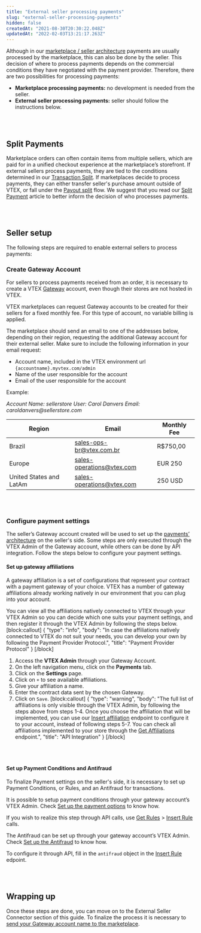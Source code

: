 ```yaml
---
title: "External seller processing payments"
slug: "external-seller-processing-payments"
hidden: false
createdAt: "2021-08-30T20:30:22.048Z"
updatedAt: "2022-02-03T13:21:17.263Z"
---
```

Although in our [marketplace / seller architecture](https://developers.vtex.com/vtex-rest-api/docs/external-marketplace-integration-architecture) payments are usually processed by the marketplace, this can also be done by the seller. This decision of where to process payments depends on the commercial conditions they have negotiated with the payment provider.  Therefore, there are two possibilities for processing payments:

- **Marketplace processing payments:** no development is needed from the seller. 
- **External seller processing payments:** seller should follow the instructions below. 


<br></br>

## Split Payments

Marketplace orders can often contain items from multiple sellers, which are paid for in a unified checkout experience at the marketplace’s storefront. If external sellers process payments, they are tied to the conditions determined in our [Transaction Split](https://help.vtex.com/en/tutorial/split-payment--6k5JidhYRUxileNolY2VLx#transaction-split). If marketplaces decide to process payments, they can either transfer seller's purchase amount outside of VTEX, or fall under the [Payout split](https://help.vtex.com/en/tutorial/split-payment--6k5JidhYRUxileNolY2VLx#payout-split) flow. We suggest that you read our [Split Payment](https://help.vtex.com/en/tutorial/split-payment--6k5JidhYRUxileNolY2VLx) article to better inform the decision of who processes payments.

<br></br> 

## Seller setup

The following steps are required to enable external sellers to process payments:



### Create Gateway Account

For sellers to process payments received from an order, it is necessary to create a VTEX [Gateway](https://help.vtex.com/en/tutorial/what-is-a-payment-gateway--2KH9Wdi7F6swOU4amECSOk) account, even though their stores are not hosted in VTEX. 

VTEX marketplaces can request  Gateway accounts to be created for their sellers for a fixed monthly fee. For this type of account, no variable billing is applied.

The marketplace should send an email to one of the addresses below, depending on their region, requesting the additional Gateway account for their external seller. Make sure to include the following information in your email request:

- Account name, included in the VTEX environment url `{accountname}.myvtex.com/admin`
- Name of the user responsible for the account
- Email of the user responsible for the account 

Example: 

_Account Name: sellerstore_
_User: Carol Danvers_
_Email: caroldanvers@sellerstore.com_



| Region                  | Email                     | Monthly Fee |
|-------------------------|---------------------------|-------------|
| Brazil                  | sales-ops-br@vtex.com.br  | R$750,00    |
| Europe                  | sales-operations@vtex.com | EUR 250     |
| United States and LatAm | sales-operations@vtex.com | 250 USD     |

<br></br>

### Configure payment settings

The seller’s Gateway account created will be used to set up the [payments’ architecture](https://help.vtex.com/en/tracks/payments--6GAS7ZzGAm7AGoEAwDbwJG) on the seller's side. Some steps are only executed through the VTEX Admin of the Gateway account, while others can be done by API integration. Follow the steps below to configure your payment settings.

#### Set up gateway affiliations

A gateway affiliation is a set of configurations that represent your contract with a payment gateway of your choice. VTEX has a number of gateway affiliations already working natively in our environment that you can plug into your account. 

You can view all the affiliations natively connected to VTEX through your VTEX Admin so you can decide which one suits your payment settings, and then register it through the VTEX Admin by following the steps below.
[block:callout]
{
  "type": "info",
  "body": "In case the affiliations natively connected to VTEX do not suit your needs, you can develop your own by following the Payment Provider Protocol.",
  "title": "Payment Provider Protocol"
}
[/block]



1. Access the **VTEX Admin** through your Gateway Account.
2. On the left navigation menu, click on the **Payments** tab.
3. Click on the **Settings** page.
4. Click on `+` to see available affiliations.
5. Give your affiliation a name.
6. Enter the contract data sent by the chosen Gateway.
7. Click on `Save`.
[block:callout]
{
  "type": "warning",
  "body": "The full list of affiliations is only visible through the VTEX Admin, by following the steps above from steps 1-4. Once you choose the affiliation that will be implemented, you can use our [Insert affiliation](https://developers.vtex.com/vtex-rest-api/reference/insertaffiliation) endpoint to configure it to your account, instead of following steps 5-7. You can check all affiliations implemented to your store through the [Get Affiliations](https://developers.vtex.com/vtex-rest-api/reference/affiliations) endpoint.",
  "title": "API Integration"
}
[/block]


<br></br>

#### Set up Payment Conditions and Antifraud
To finalize Payment settings on the seller's side, it is necessary to set up Payment Conditions, or Rules, and an Antifraud for transactions.

It is possible to setup payment conditions through your gateway account’s VTEX Admin.  Check [Set up  the payment options](https://help.vtex.com/en/tutorial/how-to-configure-payment-conditions) to know how.

If you wish to realize this step through API calls, use [Get Rules](https://developers.vtex.com/vtex-rest-api/reference/rules) > [Insert Rule](https://developers.vtex.com/vtex-rest-api/reference/insertrule) calls. 

The Antifraud can be set up  through your gateway account’s VTEX Admin.  Check [Set up the Antifraud](https://help.vtex.com/tutorial/how-to-configure-the-anti-fraud--tutorials_446) to know how.

To configure it through API, fill in the `antifraud` object in the [Insert Rule](https://developers.vtex.com/vtex-rest-api/reference/insertrule) edpoint.


<br></br>

## Wrapping up

Once these steps are done, you can move on to the External Seller Connector section of this guide. To finalize the process it is necessary to [send your Gateway account name to the marketplace](https://developers.vtex.com/vtex-rest-api/docs/external-seller-integration-connector#seller-processing-payments).